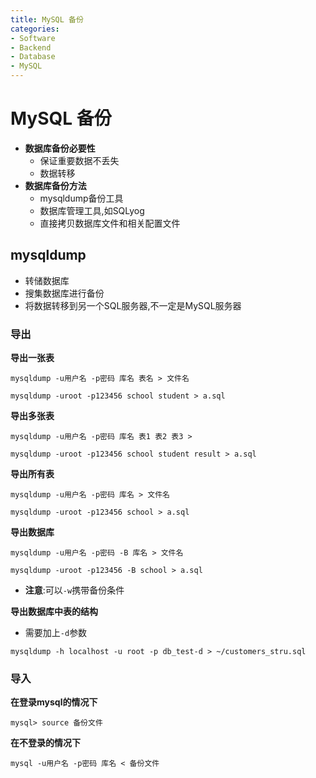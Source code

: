 ```yaml
---
title: MySQL 备份
categories:
- Software
- Backend
- Database
- MySQL
---
```

# MySQL 备份

- **数据库备份必要性**
    - 保证重要数据不丢失
    - 数据转移
- **数据库备份方法**
    - mysqldump备份工具
    - 数据库管理工具,如SQLyog
    - 直接拷贝数据库文件和相关配置文件

## mysqldump

- 转储数据库
- 搜集数据库进行备份
- 将数据转移到另一个SQL服务器,不一定是MySQL服务器

### 导出

**导出一张表**

```mysql
mysqldump -u用户名 -p密码 库名 表名 > 文件名

mysqldump -uroot -p123456 school student > a.sql
```

**导出多张表**

```mysql
mysqldump -u用户名 -p密码 库名 表1 表2 表3 >

mysqldump -uroot -p123456 school student result > a.sql
```

**导出所有表**

```mysql
mysqldump -u用户名 -p密码 库名 > 文件名

mysqldump -uroot -p123456 school > a.sql
```

**导出数据库**

```mysql
mysqldump -u用户名 -p密码 -B 库名 > 文件名

mysqldump -uroot -p123456 -B school > a.sql
```

- **注意**:可以`-w`携带备份条件

**导出数据库中表的结构**

- 需要加上`-d`参数

```shell
mysqldump -h localhost -u root -p db_test-d > ~/customers_stru.sql
```

### 导入

**在登录mysql的情况下**

```mysql
mysql> source 备份文件
```

**在不登录的情况下**

```shell
mysql -u用户名 -p密码 库名 < 备份文件
```
